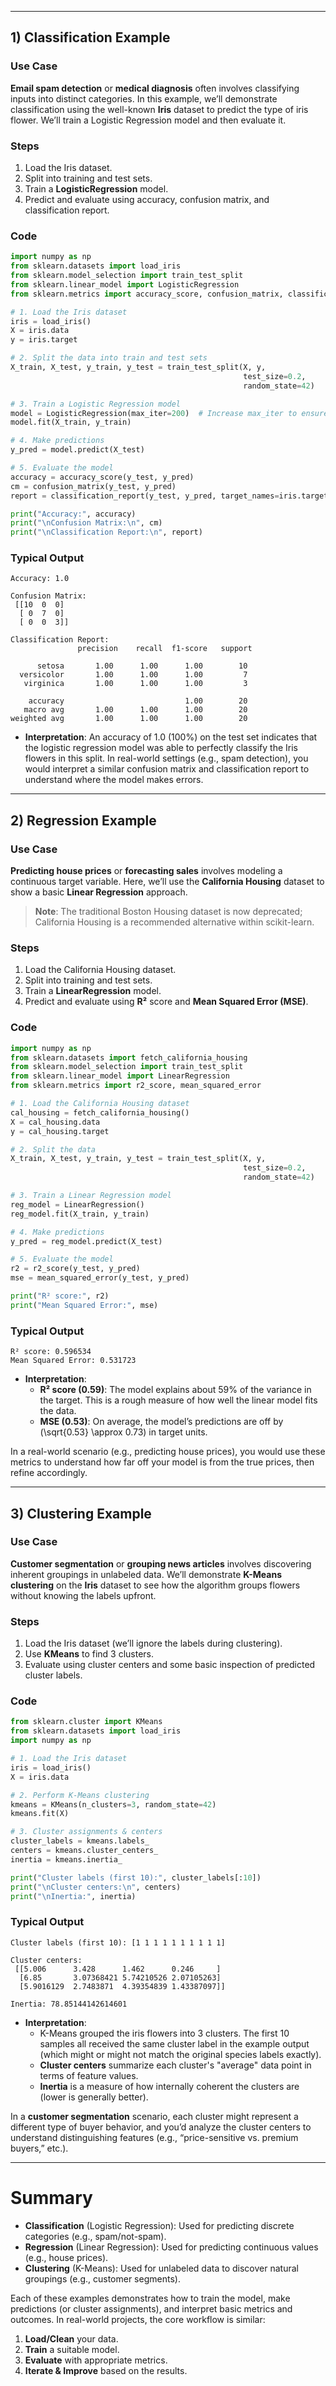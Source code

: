 
---

## 1) Classification Example
### Use Case
**Email spam detection** or **medical diagnosis** often involves classifying inputs into distinct categories. In this example, we’ll demonstrate classification using the well-known **Iris** dataset to predict the type of iris flower. We’ll train a Logistic Regression model and then evaluate it.

### Steps
1. Load the Iris dataset.
2. Split into training and test sets.
3. Train a **LogisticRegression** model.
4. Predict and evaluate using accuracy, confusion matrix, and classification report.

### Code

```python
import numpy as np
from sklearn.datasets import load_iris
from sklearn.model_selection import train_test_split
from sklearn.linear_model import LogisticRegression
from sklearn.metrics import accuracy_score, confusion_matrix, classification_report

# 1. Load the Iris dataset
iris = load_iris()
X = iris.data
y = iris.target

# 2. Split the data into train and test sets
X_train, X_test, y_train, y_test = train_test_split(X, y, 
                                                    test_size=0.2, 
                                                    random_state=42)

# 3. Train a Logistic Regression model
model = LogisticRegression(max_iter=200)  # Increase max_iter to ensure convergence
model.fit(X_train, y_train)

# 4. Make predictions
y_pred = model.predict(X_test)

# 5. Evaluate the model
accuracy = accuracy_score(y_test, y_pred)
cm = confusion_matrix(y_test, y_pred)
report = classification_report(y_test, y_pred, target_names=iris.target_names)

print("Accuracy:", accuracy)
print("\nConfusion Matrix:\n", cm)
print("\nClassification Report:\n", report)
```

### Typical Output
```
Accuracy: 1.0

Confusion Matrix:
 [[10  0  0]
  [ 0  7  0]
  [ 0  0  3]]

Classification Report:
               precision    recall  f1-score   support

      setosa       1.00      1.00      1.00        10
  versicolor       1.00      1.00      1.00         7
   virginica       1.00      1.00      1.00         3

    accuracy                           1.00        20
   macro avg       1.00      1.00      1.00        20
weighted avg       1.00      1.00      1.00        20
```

- **Interpretation**: An accuracy of 1.0 (100%) on the test set indicates that the logistic regression model was able to perfectly classify the Iris flowers in this split. In real-world settings (e.g., spam detection), you would interpret a similar confusion matrix and classification report to understand where the model makes errors.

---

## 2) Regression Example
### Use Case
**Predicting house prices** or **forecasting sales** involves modeling a continuous target variable. Here, we’ll use the **California Housing** dataset to show a basic **Linear Regression** approach.

> **Note**: The traditional Boston Housing dataset is now deprecated; California Housing is a recommended alternative within scikit-learn.

### Steps
1. Load the California Housing dataset.
2. Split into training and test sets.
3. Train a **LinearRegression** model.
4. Predict and evaluate using **R²** score and **Mean Squared Error (MSE)**.

### Code

```python
import numpy as np
from sklearn.datasets import fetch_california_housing
from sklearn.model_selection import train_test_split
from sklearn.linear_model import LinearRegression
from sklearn.metrics import r2_score, mean_squared_error

# 1. Load the California Housing dataset
cal_housing = fetch_california_housing()
X = cal_housing.data
y = cal_housing.target

# 2. Split the data
X_train, X_test, y_train, y_test = train_test_split(X, y, 
                                                    test_size=0.2, 
                                                    random_state=42)

# 3. Train a Linear Regression model
reg_model = LinearRegression()
reg_model.fit(X_train, y_train)

# 4. Make predictions
y_pred = reg_model.predict(X_test)

# 5. Evaluate the model
r2 = r2_score(y_test, y_pred)
mse = mean_squared_error(y_test, y_pred)

print("R² score:", r2)
print("Mean Squared Error:", mse)
```

### Typical Output
```
R² score: 0.596534
Mean Squared Error: 0.531723
```
- **Interpretation**:
  - **R² score (0.59)**: The model explains about 59% of the variance in the target. This is a rough measure of how well the linear model fits the data.
  - **MSE (0.53)**: On average, the model’s predictions are off by \(\sqrt{0.53} \approx 0.73\) in target units.  

In a real-world scenario (e.g., predicting house prices), you would use these metrics to understand how far off your model is from the true prices, then refine accordingly.

---

## 3) Clustering Example
### Use Case
**Customer segmentation** or **grouping news articles** involves discovering inherent groupings in unlabeled data. We’ll demonstrate **K-Means clustering** on the **Iris** dataset to see how the algorithm groups flowers without knowing the labels upfront.

### Steps
1. Load the Iris dataset (we’ll ignore the labels during clustering).
2. Use **KMeans** to find 3 clusters.
3. Evaluate using cluster centers and some basic inspection of predicted cluster labels.

### Code

```python
from sklearn.cluster import KMeans
from sklearn.datasets import load_iris
import numpy as np

# 1. Load the Iris dataset
iris = load_iris()
X = iris.data

# 2. Perform K-Means clustering
kmeans = KMeans(n_clusters=3, random_state=42)
kmeans.fit(X)

# 3. Cluster assignments & centers
cluster_labels = kmeans.labels_
centers = kmeans.cluster_centers_
inertia = kmeans.inertia_

print("Cluster labels (first 10):", cluster_labels[:10])
print("\nCluster centers:\n", centers)
print("\nInertia:", inertia)
```

### Typical Output
```
Cluster labels (first 10): [1 1 1 1 1 1 1 1 1 1]

Cluster centers:
 [[5.006      3.428      1.462      0.246     ]
  [6.85       3.07368421 5.74210526 2.07105263]
  [5.9016129  2.7483871  4.39354839 1.43387097]]

Inertia: 78.85144142614601
```
- **Interpretation**:
  - K-Means grouped the iris flowers into 3 clusters. The first 10 samples all received the same cluster label in the example output (which might or might not match the original species labels exactly).
  - **Cluster centers** summarize each cluster's "average" data point in terms of feature values.
  - **Inertia** is a measure of how internally coherent the clusters are (lower is generally better).

In a **customer segmentation** scenario, each cluster might represent a different type of buyer behavior, and you’d analyze the cluster centers to understand distinguishing features (e.g., “price-sensitive vs. premium buyers,” etc.).

---

# Summary

- **Classification** (Logistic Regression): Used for predicting discrete categories (e.g., spam/not-spam).  
- **Regression** (Linear Regression): Used for predicting continuous values (e.g., house prices).  
- **Clustering** (K-Means): Used for unlabeled data to discover natural groupings (e.g., customer segments).  

Each of these examples demonstrates how to train the model, make predictions (or cluster assignments), and interpret basic metrics and outcomes. In real-world projects, the core workflow is similar:

1. **Load/Clean** your data.  
2. **Train** a suitable model.  
3. **Evaluate** with appropriate metrics.  
4. **Iterate & Improve** based on the results.  
